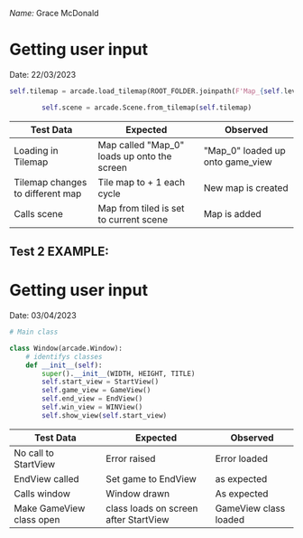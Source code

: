 _Name:_ Grace McDonald
# Getting user input

Date: 22/03/2023



```python
self.tilemap = arcade.load_tilemap(ROOT_FOLDER.joinpath(F'Map_{self.level}.tmx'))

        self.scene = arcade.Scene.from_tilemap(self.tilemap)
```

| Test Data                        | Expected                                    | Observed                         |
| -------------------------------- | ------------------------------------------- | -------------------------------- |
| Loading in Tilemap               | Map called "Map_0" loads up onto the screen | "Map_0" loaded up onto game_view |
| Tilemap changes to different map | Tile map to + 1 each cycle                  | New map is created               |
| Calls scene                      | Map from tiled is set to current scene      | Map is added                              |
## Test 2 EXAMPLE:
# Getting user input
  

Date: 03/04/2023

```python
# Main class

class Window(arcade.Window):
    # identifys classes
    def __init__(self):
        super().__init__(WIDTH, HEIGHT, TITLE)
        self.start_view = StartView()
        self.game_view = GameView()
        self.end_view = EndView()
        self.win_view = WINView()
        self.show_view(self.start_view)
```

| Test Data                | Expected                              | Observed              |
| ------------------------ | ------------------------------------- | --------------------- |
| No call to StartView     | Error raised                          | Error loaded          |
| EndView called           | Set game to EndView                   | as expected           |
| Calls window             | Window drawn                          | As expected           |
| Make GameView class open | class loads on screen after StartView | GameView class loaded | 






